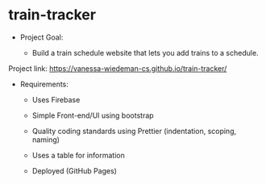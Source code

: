 # train-tracker

- Project Goal:

  - Build a train schedule website that lets you add trains to a schedule.
  
 Project link: https://vanessa-wiedeman-cs.github.io/train-tracker/
 

- Requirements:

  - Uses Firebase

  - Simple Front-end/UI using bootstrap

  - Quality coding standards using Prettier (indentation, scoping, naming)

  - Uses a table for information

  - Deployed (GitHub Pages)
  
  
